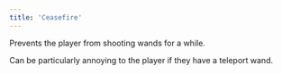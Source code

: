 ```yaml
---
title: 'Ceasefire'
---
```


Prevents the player from shooting wands for a while.

Can be particularly annoying to the player if they have a teleport wand.
